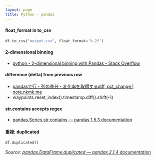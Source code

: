 ```yaml
---
layout: page
title: Python - pandas
---
```



#### float_format in to_csv
```python
df.to_csv("output.csv", float_format='%.2f')
```


#### 2-dimensional binning
* [python - 2-dimensional binning with Pandas - Stack Overflow](https://stackoverflow.com/questions/43422961/2-dimensional-binning-with-pandas)


#### difference (delta) from previous row
* [pandasで行・列の差分・変化率を取得するdiff, pct_change | note.nkmk.me](https://note.nkmk.me/python-pandas-diff-pct-change/)
* waypoints.reset_index().timestamp.diff().shift(-1)

#### str.contains accepts regex
* [pandas.Series.str.contains — pandas 1.5.3 documentation](https://pandas.pydata.org/docs/reference/api/pandas.Series.str.contains.html)

#### 重複: duplicated
```python
df.duplicated()
```
*Source: [pandas.DataFrame.duplicated — pandas 2.1.4 documentation](https://pandas.pydata.org/docs/reference/api/pandas.DataFrame.duplicated.html)*


